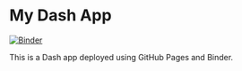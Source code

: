 # My Dash App

[![Binder](https://mybinder.org/badge_logo.svg)](https://mybinder.org/v2/gh/Automatosierung/python_dashbord/main?urlpath=/proxy/8050/)

This is a Dash app deployed using GitHub Pages and Binder.
